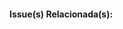 #### Issue(s) Relacionada(s):
<!--
Use `Issue #<issue number>` or `Issue harvester/harvester#<issue number>` or `Issue (paste link of issue)`. DON'T use `Fixes #<issue number>` or `Fixes (paste link of issue)`, as it will automatically close the linked issue when the PR is merged.
-->